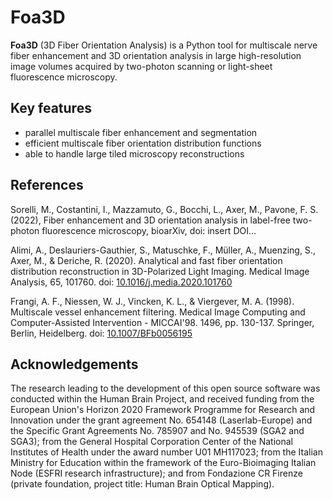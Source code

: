 # Foa3D

**Foa3D** (3D Fiber Orientation Analysis) is a Python tool for multiscale nerve
fiber enhancement and 3D orientation analysis in large high-resolution image
volumes acquired by two-photon scanning or light-sheet fluorescence microscopy.

Key features
------------

* parallel multiscale fiber enhancement and segmentation
* efficient multiscale fiber orientation distribution functions
* able to handle large tiled microscopy reconstructions

## References

Sorelli, M., Costantini, I., Mazzamuto, G., Bocchi, L., Axer, M., Pavone, F.
S. (2022), Fiber enhancement and 3D orientation analysis in label-free
two-photon fluorescence
microscopy, bioarXiv, doi: insert DOI...

Alimi, A., Deslauriers-Gauthier, S., Matuschke, F., Müller, A., Muenzing, S.,
Axer, M., & Deriche, R. (2020). Analytical and fast fiber orientation
distribution reconstruction in 3D-Polarized Light Imaging. Medical Image
Analysis, 65, 101760.
doi: [10.1016/j.media.2020.101760](https://doi.org/10.1016/j.media.2020.101760)

Frangi, A. F., Niessen, W. J., Vincken, K. L., & Viergever, M. A. (1998).
Multiscale vessel enhancement filtering. Medical Image Computing and
Computer-Assisted Intervention - MICCAI'98. 1496, pp. 130-137. Springer, Berlin,
Heidelberg. doi: [10.1007/BFb0056195](https://doi.org/10.1007/BFb0056195)

## Acknowledgements

The research leading to the development of this open source software was
conducted within the Human Brain Project, and received funding from the European
Union's Horizon 2020 Framework Programme for Research and Innovation under the
grant agreement No. 654148 (Laserlab-Europe) and the Specific Grant Agreements
No. 785907 and No. 945539 (SGA2 and SGA3); from the General Hospital Corporation
Center of the National Institutes of Health under the award number U01 MH117023;
from the Italian Ministry for Education within the framework of the
Euro-Bioimaging Italian Node (ESFRI research infrastructure); and from
Fondazione CR Firenze (private foundation, project title: Human Brain Optical
Mapping).
